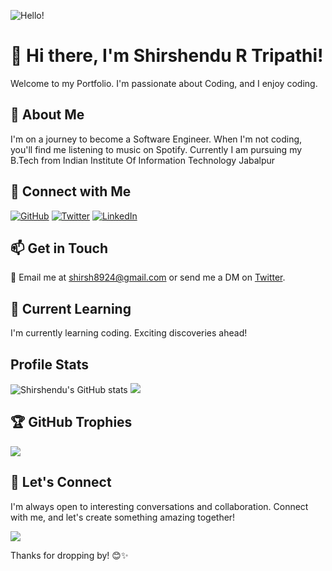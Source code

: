 

![Hello!](https://media.giphy.com/media/v1.Y2lkPTc5MGI3NjExYXdsd251cnk3Z3I3djJieDFsOGljNGc0c3NtMmxtMHV4Nm5ub25idSZlcD12MV9pbnRlcm5hbF9naWZfYnlfaWQmY3Q9Zw/qgQUggAC3Pfv687qPC/giphy.gif)

# 👋 Hi there, I'm Shirshendu R Tripathi!
Welcome to my Portfolio. I'm passionate about Coding, and I enjoy coding. 

## 🌟 About Me

I'm on a journey to become a Software Engineer. When I'm not coding, you'll find me listening to music on Spotify.
Currently I am pursuing my B.Tech from Indian Institute Of Information Technology Jabalpur
## 🔗 Connect with Me

[![GitHub](https://img.icons8.com/ios/50/00ffff/github.png)](https://github.com/ShirshenduR)
[![Twitter](https://img.icons8.com/ios/50/00ffff/twitter-circled.png)](https://twitter.com/Shirshendu_R)
[![LinkedIn](https://img.icons8.com/?size=50&id=447&format=png&color=00ffff)](https://www.linkedin.com/in/shirshendu-r-tripathi-84b481324?lipi=urn%3Ali%3Apage%3Ad_flagship3_profile_view_base_contact_details%3BDdSVelOIQVOrnYz6hz4qgA%3D%3D)

## 📫 Get in Touch

📧 Email me at [shirsh8924@gmail.com](mailto:shirsh8924@gmail.com) or send me a DM on [Twitter](https://twitter.com/Shirshendu_R).

## 🌱 Current Learning

I'm currently learning coding. Exciting discoveries ahead!

## Profile Stats
![Shirshendu's GitHub stats](https://github-readme-stats.vercel.app/api?username=ShirshenduR&show_icons=true&theme=transparent&show_private=true)
![](https://github-readme-streak-stats.herokuapp.com/?user=ShirshenduR&theme=transparent&hide_border=false)<br/>

## 🏆 GitHub Trophies
![](https://github-profile-trophy.vercel.app/?username=ShirshenduR&theme=radical&no-frame=false&no-bg=false&margin-w=4)

## 🤝 Let's Connect

I'm always open to interesting conversations and collaboration. Connect with me, and let's create something amazing together!


[![](https://visitcount.itsvg.in/api?id=ShirshenduR&label=Profile%20Views&color=1&icon=0&pretty=false)](https://visitcount.itsvg.in)

Thanks for dropping by! 😊✨


